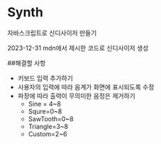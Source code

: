 # Synth
자바스크립트로 신디사이저 만들기

2023-12-31
mdn에서 제시한 코드로 신디사이저 생성

##해결할 사항
- 키보드 입력 추가하기
- 사용자의 입력에 따라 음계가 화면에 표시되도록 수정
- 파장에 따라 출력이 무의미한 음정은 제거하기
    - Sine = 4~8
    - Squre=0~8
    - SawTooth=0~8
    - Triangle=3~8
    - Custom=2~6
